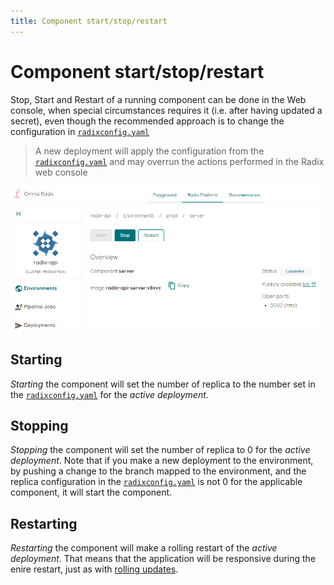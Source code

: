 ```yaml
---
title: Component start/stop/restart
---
```


# Component start/stop/restart

Stop, Start and Restart of a running component can be done in the Web console, when special circumstances requires it (i.e. after having updated a secret), even though the recommended approach is to change the configuration in [`radixconfig.yaml`](../../references/reference-radix-config/)

> A new deployment will apply the configuration from the [`radixconfig.yaml`](../../references/reference-radix-config/) and may overrun the actions performed in the Radix web console

![Component-stop-start-restart](./Component-stop-start-restart.png)

## Starting

*Starting* the component will set the number of replica to the number set in the [`radixconfig.yaml`](../../references/reference-radix-config/) for the *active deployment*.

## Stopping

*Stopping* the component will set the number of replica to 0 for the *active deployment*. Note that if you make a new deployment to the environment, by pushing a change to the branch mapped to the environment, and the replica configuration in the [`radixconfig.yaml`](../../references/reference-radix-config/) is not  0 for the applicable component, it will start the component.

## Restarting

*Restarting* the component will make a rolling restart of the *active deployment*. That means that the application will be responsive during the enire restart, just as with [rolling updates](../../docs/topic-rollingupdate/).
